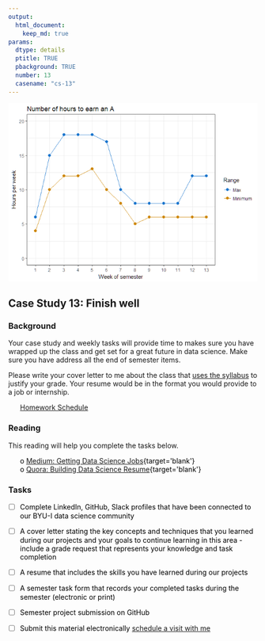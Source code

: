 ```yaml
---
output:  
  html_document:  
    keep_md: true  
params:
  dtype: details
  ptitle: TRUE
  pbackground: TRUE
  number: 13
  casename: "cs-13"
---
```





![](cs13_details_files/figure-html/unnamed-chunk-2-1.png)<!-- -->

## Case Study 13: Finish well 
### Background 

Your case study and weekly tasks will provide time to makes sure you have wrapped up the class and get set for a great future in data science. Make sure you have address all the end of semester items.

Please write your cover letter to me about the class that [uses the syllabus](syllabus.html) to justify your grade. Your resume would be in the format you would provide to a job or internship.

 * [Homework Schedule](../homework_schedule.html)






### Reading

This reading will help you complete the tasks below.

* o [Medium:  Getting Data Science Jobs](https://medium.com/@datalab/how-to-break-into-the-data-science-market-f0e0b79b42f7){target='blank'}
* o [Quora: Building Data Science Resume](https://www.quora.com/How-do-I-get-a-job-as-a-data-scientist-if-I-have-no-prior-experience-as-a-data-scientist){target='blank'}


### Tasks


<style>
ul {
   color: black;
   list-style-type: none;
   list-style-position: outside;

}

</style>


* [ ] Complete LinkedIn, GitHub, Slack profiles that have been connected to our BYU-I data science community
* [ ] A cover letter stating the key concepts and techniques that you learned during our projects and your goals to continue learning in this area - include a grade request that represents your knowledge and task completion
* [ ] A resume that includes the skills you have learned during our projects
* [ ] A semester task form that records your completed tasks during the semester (electronic or print)
* [ ] Semester project submission on GitHub
* [ ] Submit this material electronically [schedule a visit with me](https://byuistats.github.io/M335/visitme.html)









